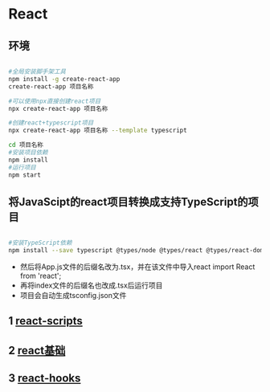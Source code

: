 # React

## 环境

```bash

#全局安装脚手架工具
npm install -g create-react-app
create-react-app 项目名称

#可以使用npx直接创建react项目
npx create-react-app 项目名称 

#创建react+typescript项目
npx create-react-app 项目名称 --template typescript

cd 项目名称
#安装项目依赖
npm install
#运行项目
npm start

```

## 将JavaScipt的react项目转换成支持TypeScript的项目

```bash

#安装TypeScript依赖
npm install --save typescript @types/node @types/react @types/react-dom @types/jest

```

- 然后将App.js文件的后缀名改为.tsx，并在该文件中导入react import React from 'react';
- 再将index文件的后缀名也改成.tsx后运行项目
- 项目会自动生成tsconfig.json文件

## 1 [react-scripts](./doc/react-scripts.md)

## 2 [react基础](./doc/react基础.md)

## 3 [react-hooks](./doc/react-hooks.md)
